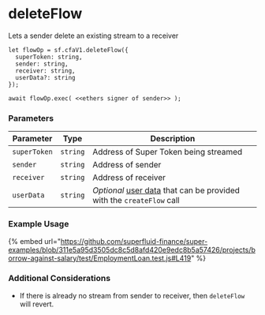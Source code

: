 # deleteFlow

Lets a sender delete an existing stream to a receiver

```
let flowOp = sf.cfaV1.deleteFlow({
  superToken: string,
  sender: string,
  receiver: string,
  userData?: string
});

await flowOp.exec( <<ethers signer of sender>> );
```

### Parameters

| Parameter    | Type     | Description                                                                                                                                        |
| ------------ | -------- | -------------------------------------------------------------------------------------------------------------------------------------------------- |
| `superToken` | `string` | Address of Super Token being streamed                                                                                                              |
| `sender`     | `string` | Address of sender                                                                                                                                  |
| `receiver`   | `string` | Address of receiver                                                                                                                                |
| `userData`   | `string` | _Optional_ [user data](https://docs.superfluid.finance/superfluid/developers/super-apps/user-data) that can be provided with the `createFlow` call |

### Example Usage

{% embed url="https://github.com/superfluid-finance/super-examples/blob/311e5a95d3505dc8c5d8afd420e9edc8b5a57426/projects/borrow-against-salary/test/EmploymentLoan.test.js#L419" %}

### Additional Considerations

* If there is already no stream from sender to receiver, then `deleteFlow` will revert.
